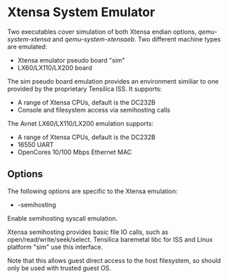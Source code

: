 Xtensa System Emulator
======================

Two executables cover simulation of both Xtensa endian options,
*qemu-system-xtensa* and *qemu-system-xtensaeb*. Two different machine types
are emulated:

 * Xtensa emulator pseudo board "sim"
 * LX60/LX110/LX200 board

The sim pseudo board emulation provides an environment similiar
to one provided by the proprietary Tensilica ISS.
It supports:

 * A range of Xtensa CPUs, default is the DC232B
 * Console and filesystem access via semihosting calls

The Avnet LX60/LX110/LX200 emulation supports:

 * A range of Xtensa CPUs, default is the DC232B
 * 16550 UART
 * OpenCores 10/100 Mbps Ethernet MAC

Options
-------

The following options are specific to the Xtensa emulation:

 * -semihosting

Enable semihosting syscall emulation.

Xtensa semihosting provides basic file IO calls, such as
open/read/write/seek/select.  Tensilica baremetal libc for ISS and Linux
platform "sim" use this interface.

Note that this allows guest direct access to the host filesystem, so should
only be used with trusted guest OS.
